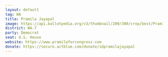 ```yaml
---
layout: default
tag: WA
title: Pramila Jayapal
image: https://api.ballotpedia.org/v3/thumbnail/200/300/crop/best/Pramila_Jayapal_115th_Congress_photo.jpg
district: WA-7
party: Democrat
seat: U.S. House 
website: https://www.pramilaforcongress.com
donate: https://secure.actblue.com/donate/sdpramilajayapal
---
```

